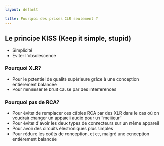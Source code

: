```yaml
---
layout: default

title: Pourquoi des prises XLR seulement ?
---
```


## Le principe KISS (Keep it simple, stupid)

* Simplicité
* Éviter l'obsolescence

### Pourquoi XLR?

* Pour le potentiel de qualité supérieure grâce à une conception entièrement balancée
* Pour minimiser le bruit causé par des interférences

### Pourquoi pas de RCA?

* Pour éviter de remplacer des câbles RCA par des XLR dans le cas où on voudrait changer un appareil audio pour un "meilleur"
* Pour éviter d'avoir les deux types de connecteurs sur un même appareil
* Pour avoir des circuits électroniques plus simples
* Pour réduire les coûts de conception, et ce, malgré une conception entièrement balancée
